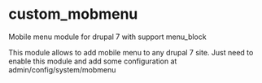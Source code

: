 custom_mobmenu
==============

Mobile menu module for drupal 7 with support menu_block

This module allows to add mobile menu to any drupal 7 site. 
Just need to enable this module and add some configuration at admin/config/system/mobmenu
